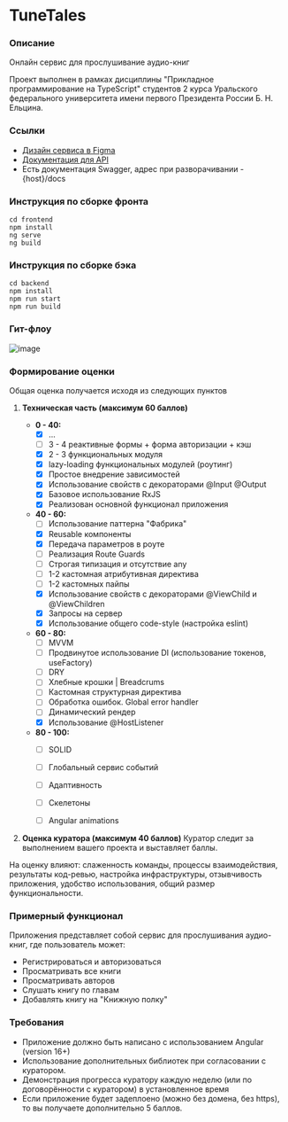 # TuneTales

### Описание
Онлайн сервис для прослушивание аудио-книг

Проект выполнен в рамках дисциплины "Прикладное программирование на TypeScript" студентов 2 курса Уральского федерального 
университета имени первого Президента России Б. Н. Ельцина.

### Ссылки
- [Дизайн сервиса в Figma](https://www.figma.com/file/O5EqadxFt47TUyOPIHkfnd/TuneTales?type=design&node-id=2%3A2&mode=design&t=7FuCFo1vNic0Myrg-1)
- [Документация для API](https://documenter.getpostman.com/view/24641121/2sA3BoZB8L)
- Есть документация Swagger, адрес при разворачивании - {host}/docs

### Инструкция по сборке фронта
```
cd frontend
npm install
ng serve
ng build
```

### Инструкция по сборке бэка
```
cd backend
npm install
npm run start
npm run build
```

### Гит-флоу
![image](https://github.com/CatDevelop/TuneTales/assets/95305283/9265f23d-e60c-4205-8efc-3f62705df4fd)

### Формирование оценки

Общая оценка получается исходя из следующих пунктов

1. **Техническая часть (максимум 60 баллов)**

    * **0 - 40:**  
        - [x] ...  
        - [ ] 3 - 4 реактивные формы + форма авторизации + кэш  
        - [x] 2 - 3 функциональных модуля  
        - [x] lazy-loading функциональных модулей (роутинг)  
        - [x] Простое внедрение зависимостей  
        - [x] Использование свойств с декораторами @Input @Output  
        - [x] Базовое использование RxJS  
        - [x] Реализован основной функционал приложения  

    * **40 - 60:**  
        - [ ] Использование паттерна "Фабрика"  
        - [x] Reusable компоненты  
        - [x] Передача параметров в роуте  
        - [ ] Реализация Route Guards  
        - [ ] Строгая типизация и отсутствие any  
        - [ ] 1-2 кастомная атрибутивная директива  
        - [ ] 1-2 кастомных пайпы  
        - [x] Использование свойств с декораторами @ViewChild и @ViewChildren  
        - [x] Запросы на сервер  
        - [x] Использование общего code-style (настройка eslint)  

    * **60 - 80:**  
        - [ ] MVVM  
        - [ ] Продвинутое использование DI (использование токенов, useFactory)  
        - [ ] DRY  
        - [ ] Хлебные крошки | Breadcrums  
        - [ ] Кастомная структурная директива  
        - [ ] Обработка ошибок. Global error handler  
        - [ ] Динамический рендер  
        - [x] Использование @HostListener  

    * **80 - 100:**  
        - [ ] SOLID  
        - [ ] Глобальный сервис событий  
        - [ ] Адаптивность  
        - [ ] Скелетоны  
        - [ ] Angular animations  


2. **Оценка куратора (максимум 40 баллов)**
Куратор следит за выполнением вашего проекта и выставляет баллы. 

На оценку влияют: слаженность команды, процессы взаимодействия, результаты код-ревью, настройка инфраструктуры, отзывчивость приложения, удобство использования, общий размер функциональности.


### Примерный функционал

Приложения представляет собой сервис для прослушивания аудио-книг, где пользователь может:
- Регистрироваться и авторизоваться
- Просматривать все книги
- Просматривать авторов
- Слушать книгу по главам
- Добавлять книгу на "Книжную полку"


### Требования

- Приложение должно быть написано с использованием Angular (version 16+)
- Использование дополнительных библиотек при согласовании с куратором.
- Демонстрация прогресса куратору каждую неделю (или по договорённости с куратором) в установленное время
- Если приложение будет задеплоено (можно без домена, без https), то вы получаете дополнительно 5 баллов. 
